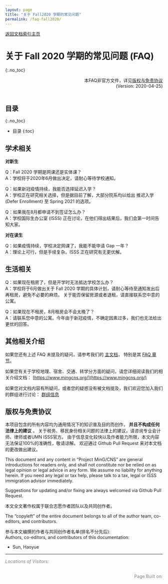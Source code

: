 ```yaml
---
layout: page
title: "关于 Fall2020 学期的常见问题"
permalink: /faq-fall2020/
---
```


<div>
<a href="http://www.mingcns.org">返回文档索引主页</a>
</div>

# 关于 Fall 2020 学期的常见问题 (FAQ)
{:.no_toc}

<div align="right">
本FAQ非官方文件，详见<a href="#版权与免责协议">版权与免责协议</a><br>
(Version: 2020-04-25)
</div><br>

## 目录
{:.no_toc}

* 目录
{:toc}



## 学术相关
**对新生**

Q：Fall 2020 学期是网课还是实体课？  
A：学校将于2020年6月做出决定，请耐心等待学校通知。

Q：如果新冠疫情持续，我能否选择延迟入学？  
A：学校正在研究相关选择，但是据目前了解，大部分院系均以给出 推迟入学 (Defer Enrollment)
至 Spring 2021 的选项。

Q：如果我在8月都申请不到签证怎么办？  
A：学校国际生办公室 (ISSS) 正在讨论，在他们得出结果后，我们会第一时间告知大家。

**对在读生**

Q：如果疫情持续，学校决定网课了，我能不能申请 Gap 一年？  
A：理论上可行，但是手续复杂。ISSS 正在研究有无更优解。


## 生活相关
Q：如果现在租房了，但是开学时无法抵达学校怎么办？  
A：学校将于6月做出关于 Fall 2020 学期的具体计划，请耐心等待至通知发出后再租房，避免不必要的麻烦。
关于能否保留房源或者退租，请直接联系您中意的公寓。

Q：如果现在不租房，8月租房会不会太晚了？  
A：请联系您中意的公寓。今年由于新冠疫情，不确定因素过多，我们也无法给出更优的回答。



## 其他相关介绍
如果您还有上述 FAQ 未提及的疑问，请参考我们的 [主文档](https://www.mingcns.org/guidebook/)，
特别是其 [FAQ 章节](https://www.mingcns.org/guidebook/#%E5%B8%B8%E8%A7%81%E9%97%AE%E9%A2%98faq)。

如果您有关于学校地理、宿舍、交通、转学分方面的疑问，请您详细阅读我们的相关介绍文档：
[https://www.mingcns.org/](https://www.mingcns.org/)

如果您对文档内容有所疑问，或者您的疑惑没有被文档提及，我们欢迎您加入我们的群组进行讨论：
[群组信息](https://www.mingcns.org/guidebook/#%E6%98%8E%E5%A4%A7%E6%96%B0%E7%94%9F%E4%BA%A4%E6%B5%81%E4%BA%92%E5%8A%A9%E7%BE%A4-mingcns)

## 版权与免责协议
本项目包含的所有内容均为通用情况下的知识普及目的而创作， **并且不构成任何法律上的建议** 。
关于税务、移民身份相关问题的法律上的建议，请咨询专业会计师、律师或者UMN ISSS官方。
由于信息变化较快以及作者能力所限，本文内容无法保证100%的准确性，敬请谅解。
欢迎通过 Github Pull Request 来对本文档的更改做出建议。

This document and any content in “Project MinG/CNS” are general introductions for readers only,
and shall not constitute nor be relied on as legal opinion or legal advice in any form.
We assume no liability for anything herein.
If you need any legal or tax help, please talk to a tax, legal or ISSS immigration advisor immediately.

Suggestions for updating and/or fixing are always welcomed via Github Pull Request.

本文全文著作权属于联合志愿作者团队以及共同创作者。

The “copyleft” of the entire document belongs to all of the author team, co-editors, and contributors.  

参与本文编撰的作者与共同创作者名单(排名不分先后):  
Authors, co-editors, and contributors of this documentation:

* Sun, Haoyue

---
_<font color="grey">Locations of Visitors: </font>_
<div style="width: 50%; ">
<script type='text/javascript' id='clustrmaps' src='//cdn.clustrmaps.com/map_v2.js?cl=ffffff&w=a&t=tt&d=6dgA5xsRget7ciqINHnS-LTZ2Bt67OdMGfiecR3Qa-8&cmo=ff7a00&cmn=ff0000&ct=ffffff&co=2d78ad'></script>
</div><br>

<div align="right" style="color: grey">
Page Built on:
<i><script type="text/javascript"> document.write(document.lastModified); </script></i>
</div>
